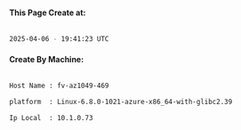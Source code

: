 
   
#### This Page Create at:

```bash

2025-04-06 - 19:41:23 UTC

```

#### Create By Machine:

```bash

Host Name : fv-az1049-469

platform  : Linux-6.8.0-1021-azure-x86_64-with-glibc2.39

Ip Local  : 10.1.0.73

```

